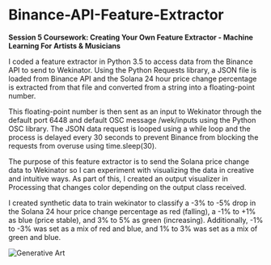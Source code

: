 # Binance-API-Feature-Extractor
**Session 5 Coursework: Creating Your Own Feature Extractor - Machine Learning For Artists &amp; Musicians**

I coded a feature extractor in Python 3.5 to access data from the Binance API to send to Wekinator. Using the Python Requests library, a JSON file is loaded from Binance API and the Solana 24 hour price change percentage is extracted from that file and converted from a string into a floating-point number. 

This floating-point number is then sent as an input to Wekinator through the default port 6448 and default OSC message /wek/inputs using the Python OSC library. The JSON data request is looped using a while loop and the process is delayed every 30 seconds to prevent Binance from blocking the requests from overuse using time.sleep(30). 

The purpose of this feature extractor is to send the Solana price change data to Wekinator so I can experiment with visualizing the data in creative and intuitive ways. As part of this, I created an output visualizer in Processing that changes color depending on the output class received.

I created synthetic data to train wekinator to classify a -3% to -5% drop in the Solana 24 hour price change percentage as red (falling), a -1% to +1% as blue (price stable), and 3% to 5% as green (increasing). Additionally, -1% to -3% was set as a mix of red and blue, and 1% to 3% was set as a mix of green and blue.  

![Generative Art](https://github.com/cameronsocialhardware/Binance-API-Feature-Extractor/blob/main/Processing-Data-Art.gif)





